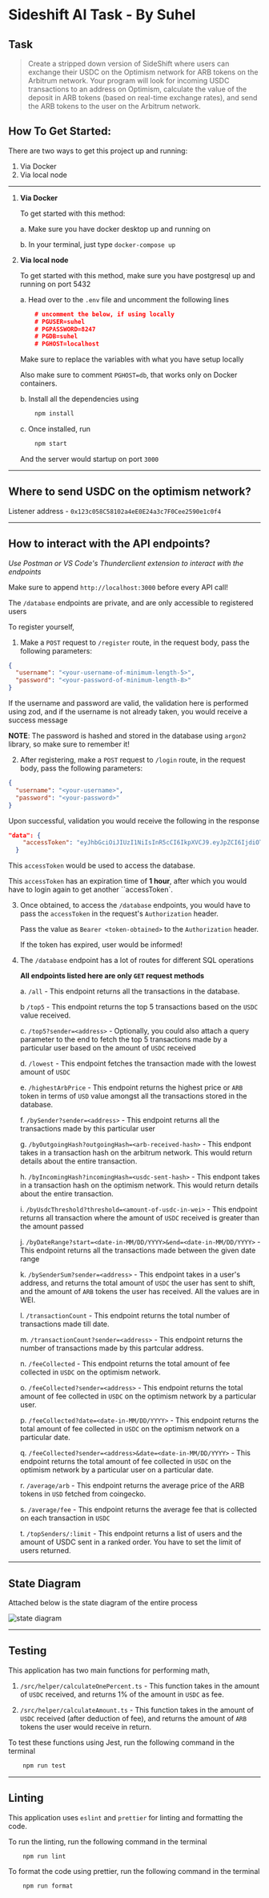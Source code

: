 # Sideshift AI Task - By Suhel

## Task

>Create a stripped down version of SideShift where users can exchange their USDC on the Optimism network for ARB tokens on the Arbitrum network. Your program will look for incoming USDC transactions to an address on Optimism, calculate the value of the deposit in ARB tokens (based on real-time exchange rates), and send the ARB tokens to the user on the Arbitrum network.

## How To Get Started:

There are two ways to get this project up and running:

1. Via Docker
2. Via local node

---

1. **Via Docker**

    To get started with this method:

    a. Make sure you have docker desktop up and running on 

    b. In your terminal, just type
        `docker-compose up`

2. **Via local node**

    To get started with this method, make sure you have postgresql up and running on port 5432

    a. Head over to the `.env` file and uncomment the following lines
    ```json
        # uncomment the below, if using locally
        # PGUSER=suhel
        # PGPASSWORD=8247
        # PGDB=suhel
        # PGHOST=localhost
    ```

    Make sure to replace the variables with what you have setup locally

    Also make sure to comment `PGHOST=db`, that works only on Docker containers.

    b. Install all the dependencies using
    ```bash
        npm install
    ```

    c. Once installed, run 
    ```bash
        npm start
    ``` 
    And the server would startup on port `3000`


--- 

## Where to send USDC on the optimism network?

Listener address - `0x123c058C58102a4eE0E24a3c7F0Cee2590e1c0f4`

---

## How to interact with the API endpoints?

*Use Postman or VS Code's Thunderclient extension to interact with the endpoints*

Make sure to append `http://localhost:3000` before every API call!

The `/database` endpoints are private, and are only accessible to registered users

To register yourself,

1. Make a `POST` request to `/register` route, in the request body, pass the following parameters:
```json
{
  "username": "<your-username-of-minimum-length-5>",
  "password": "<your-password-of-minimum-length-8>"
}
```
If the username and password are valid, the validation here is performed using zod, and if the username is not already taken, you would receive a success message

**NOTE**: The password is hashed and stored in the database using `argon2` library, so make sure to remember it!

2. After registering, make a `POST` request to `/login` route,  in the request body, pass the following parameters:
```json
{
  "username": "<your-username>",
  "password": "<your-password>"
}
```
Upon successful, validation you would receive the following in the response
```json
"data": {
    "accessToken": "eyJhbGciOiJIUzI1NiIsInR5cCI6IkpXVCJ9.eyJpZCI6IjdiOTVhYjJiLTg5MTgtNDFiZC05ZmE0LTE1NDVhNzU0YThjNiIsImlhdCI6MTcwNzc0NTc4MCwiZXhwIjoxNzA3NzQ5MzgwfQ.rTGNk3QqxzD4Yb8iMqjZKT4z5_ZN5WlOOvfQ1sBY11g"
  }
```
This `accessToken` would be used to access the database. 

This `accessToken` has an expiration time of **1 hour**, after which you would have to login again to get another ``accessToken`.

3. Once obtained, to access the `/database` endpoints, you would have to pass the `accessToken` in the request's `Authorization` header. 

    Pass the value as `Bearer <token-obtained>` to the `Authorization` header. 

    If the token has expired, user would be informed!

4. The `/database` endpoint has a lot of routes for different SQL operations

    **All endpoints listed here are only `GET` request methods**

    a. `/all` - This endpoint returns all the transactions in the database.

    b `/top5` - This endpoint returns the top 5 transactions based on the `USDC` value received.

    c. `/top5?sender=<address>` - Optionally, you could also attach a query parameter to the end to fetch the top 5 transactions made by a particular user based on the amount of `USDC` received

    d. `/lowest` - This endpoint fetches the transaction made with the lowest amount of `USDC`

    e. `/highestArbPrice` - This endpoint returns the highest price or `ARB` token in terms of `USD` value amongst all the transactions stored in the database.

    f. `/bySender?sender=<address>` - This endpoint returns all the transactions made by this particular user

    g. `/byOutgoingHash?outgoingHash=<arb-received-hash>` - This endpont takes in a transaction hash on the arbitrum network. This would return details about the entire transaction.

    h. `/byIncomingHash?incomingHash=<usdc-sent-hash>` - This endpont takes in a transaction hash on the optimism network. This would return details about the entire transaction.

    i. `/byUsdcThreshold?threshold=<amount-of-usdc-in-wei>` - This endpoint returns all transaction where the amount of `USDC` received is greater than the amount passed

    j. `/byDateRange?start=<date-in-MM/DD/YYYY>&end=<date-in-MM/DD/YYYY>` - This endpoint returns all the transactions made between the given date range

    k. `/bySenderSum?sender=<address>` - This endpoint takes in a user's address, and returns the total amount of `USDC` the user has sent to shift, and the amount of `ARB` tokens the user has received. All the values are in WEI.

    l. `/transactionCount` - This endpoint returns the total number of transactions made till date.

    m. `/transactionCount?sender=<address>` - This endpoint returns the number of transactions made by this partcular address.
 
    n. `/feeCollected` - This endpoint returns the total amount of fee collected in `USDC` on the optimism network.

    o. `/feeCollected?sender=<address>` - This endpoint returns the total amount of fee collected in `USDC` on the optimism network by a particular user.

    p. `/feeCollected?date=<date-in-MM/DD/YYYY>` - This endpoint returns the total amount of fee collected in `USDC` on the optimism network on a particular date.
    
    q. `/feeCollected?sender=<address>&date=<date-in-MM/DD/YYYY>` - This endpoint returns the total amount of fee collected in `USDC` on the optimism network by a particular user on a particular date.

    r. `/average/arb` - This endpoint returns the average price of the ARB tokens in `USD` fetched from coingecko.

    s. `/average/fee` - This endpoint returns the average fee that is collected on each transaction in `USDC`

    t. `/topSenders/:limit` - This endpoint returns a list of users and the amount of USDC sent in a ranked order. You have to set the limit of users returned.

---

## State Diagram

Attached below is the state diagram of the entire process

<image title="state diagram" src="./state-diagram.svg">

---

## Testing

This application has two main functions for performing math,

1. `/src/helper/calculateOnePercent.ts` - This function takes in the amount of `USDC` received, and returns 1% of the amount in `USDC` as fee.

2. `/src/helper/calculateAmount.ts` - This function takes in the amount of `USDC` received (after deduction of fee), and returns the amount of `ARB` tokens the user would receive in return.

To test these functions using Jest, run the following command in the terminal
```bash
    npm run test
```

---

## Linting

This application uses `eslint` and `prettier` for linting and formatting the code.

To run the linting, run the following command in the terminal
```bash
    npm run lint
```

To format the code using prettier, run the following command in the terminal
```bash
    npm run format
```